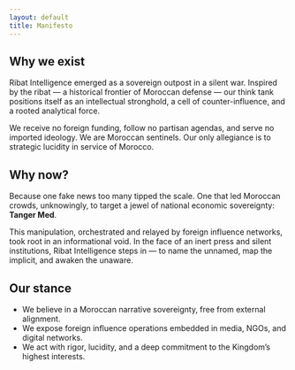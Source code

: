 ```yaml
---
layout: default
title: Manifesto
---
```


<section class="section">
  <h2>Why we exist</h2>
  <p>Ribat Intelligence emerged as a sovereign outpost in a silent war. Inspired by the ribat — a historical frontier of Moroccan defense — our think tank positions itself as an intellectual stronghold, a cell of counter-influence, and a rooted analytical force.</p>
  <p>We receive no foreign funding, follow no partisan agendas, and serve no imported ideology. We are Moroccan sentinels. Our only allegiance is to strategic lucidity in service of Morocco.</p>
</section>

<section class="section">
  <h2>Why now?</h2>
  <p>Because one fake news too many tipped the scale. One that led Moroccan crowds, unknowingly, to target a jewel of national economic sovereignty: <strong>Tanger Med</strong>.</p>
  <p>This manipulation, orchestrated and relayed by foreign influence networks, took root in an informational void. In the face of an inert press and silent institutions, Ribat Intelligence steps in — to name the unnamed, map the implicit, and awaken the unaware.</p>
</section>

<section class="section">
  <h2>Our stance</h2>
  <ul>
    <li>We believe in a Moroccan narrative sovereignty, free from external alignment.</li>
    <li>We expose foreign influence operations embedded in media, NGOs, and digital networks.</li>
    <li>We act with rigor, lucidity, and a deep commitment to the Kingdom’s highest interests.</li>
  </ul>
</section>
